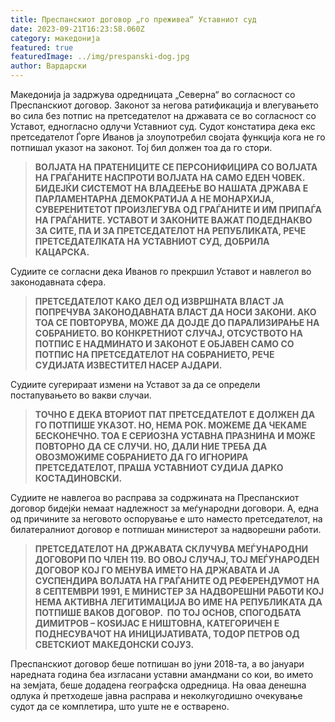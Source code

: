 ```yaml
---
title: Преспанскиот договор „го преживеа“ Уставниот суд
date: 2023-09-21T16:23:58.060Z
category: македонија
featured: true
featuredImage: ../img/prespanski-dog.jpg
author: Вардарски
---
```

<!--StartFragment-->

Македонија ја задржува одредницата „Северна“ во согласност со Преспанскиот договор. Законот за негова ратификација и влегувањето во сила без потпис на претседателот на државата се во согласност со Уставот, едногласно одлучи Уставниот суд. Судот констатира дека екс претседателот Ѓорге Иванов ја злоупотребил својата функција кога не го потпишал указот на законот. Тој бил должен тоа да го стори.

> **ВОЛЈАТА НА ПРАТЕНИЦИТЕ СЕ ПЕРСОНИФИЦИРА СО ВОЛЈАТА НА ГРАЃАНИТЕ НАСПРОТИ ВОЛЈАТА НА САМО ЕДЕН ЧОВЕК. БИДЕЈЌИ СИСТЕМОТ НА ВЛАДЕЕЊЕ ВО НАШАТА ДРЖАВА Е ПАРЛАМЕНТАРНА ДЕМОКРАТИЈА А НЕ МОНАРХИЈА, СУВЕРЕНИТЕТОТ ПРОИЗЛЕГУВА ОД ГРАЃАНИТЕ И ИМ ПРИПАЃА НА ГРАЃАНИТЕ. УСТАВОТ И ЗАКОНИТЕ ВАЖАТ ПОДЕДНАКВО ЗА СИТЕ, ПА И ЗА ПРЕТСЕДАТЕЛОТ НА РЕПУБЛИКАТА, РЕЧЕ ПРЕТСЕДАТЕЛКАТА НА УСТАВНИОТ СУД, ДОБРИЛА КАЦАРСКА.**

Судиите се согласни дека Иванов го прекршил Уставот и навлегол во законодавната сфера.

> **ПРЕТСЕДАТЕЛОТ КАКО ДЕЛ ОД ИЗВРШНАТА ВЛАСТ ЈА ПОПРЕЧУВА ЗАКОНОДАВНАТА ВЛАСТ ДА НОСИ ЗАКОНИ. АКО ТОА СЕ ПОВТОРУВА, МОЖЕ ДА ДОЈДЕ ДО ПАРАЛИЗИРАЊЕ НА СОБРАНИЕТО. ВО КОНКРЕТНИОТ СЛУЧАЈ, ОТСУСТВОТО НА ПОТПИС Е НАДМИНАТО И ЗАКОНОТ Е ОБЈАВЕН САМО СО ПОТПИС НА ПРЕТСЕДАТЕЛОТ НА СОБРАНИЕТО, РЕЧЕ СУДИЈАТА ИЗВЕСТИТЕЛ НАСЕР АЈДАРИ.**

Судиите сугерираат измени на Уставот за да се определи постапувањето во вакви случаи.

> **ТОЧНО Е ДЕКА ВТОРИОТ ПАТ ПРЕТСЕДАТЕЛОТ Е ДОЛЖЕН ДА ГО ПОТПИШЕ УКАЗОТ. НО, НЕМА РОК. МОЖЕМЕ ДА ЧЕКАМЕ БЕСКОНЕЧНО. ТОА Е СЕРИОЗНА УСТАВНА ПРАЗНИНА И МОЖЕ ПОВТОРНО ДА СЕ СЛУЧИ. НО, ДАЛИ НИЕ ТРЕБА ДА ОВОЗМОЖИМЕ СОБРАНИЕТО ДА ГО ИГНОРИРА ПРЕТСЕДАТЕЛОТ, ПРАША УСТАВНИОТ СУДИЈА ДАРКО КОСТАДИНОВСКИ.**

Судиите не навлегоа во расправа за содржината на Преспанскиот договор бидејќи немаат надлежност за меѓународни договори. А, една од причините за неговото оспорување е што наместо претседателот, на билатералниот договор е потпишан министерот за надворешни работи.

> **ПРЕТСЕДАТЕЛОТ НА ДРЖАВАТА СКЛУЧУВА МЕЃУНАРОДНИ ДОГОВОРИ ПО ЧЛЕН 119. ВО ОВОЈ СЛУЧАЈ, ТОЈ МЕЃУНАРОДЕН ДОГОВОР КОЈ ГО МЕНУВА ИМЕТО НА ДРЖАВАТА И ЈА СУСПЕНДИРА ВОЛЈАТА НА ГРАЃАНИТЕ ОД РЕФЕРЕНДУМОТ НА 8 СЕПТЕМВРИ 1991, Е МИНИСТЕР ЗА НАДВОРЕШНИ РАБОТИ КОЈ НЕМА АКТИВНА ЛЕГИТИМАЦИЈА ВО ИМЕ НА РЕПУБЛИКАТА ДА ПОТПИШЕ ВАКОВ ДОГОВОР.  ПО ТОЈ ОСНОВ, СПОГОДБАТА ДИМИТРОВ – КОЅИЈАС Е НИШТОВНА, КАТЕГОРИЧЕН Е ПОДНЕСУВАЧОТ НА ИНИЦИЈАТИВАТА, ТОДОР ПЕТРОВ ОД СВЕТСКИОТ МАКЕДОНСКИ СОЈУЗ.**

Преспанскиот договор беше потпишан во јуни 2018-та, а во јануари наредната година беа изгласани уставни амандмани со кои, во името на земјата, беше додадена географска одредница. На оваа денешна одлука ѝ претходеше јавна расправа и неколкугодишно очекување судот да се комплетира, што уште не е остварено.

<!--EndFragment-->